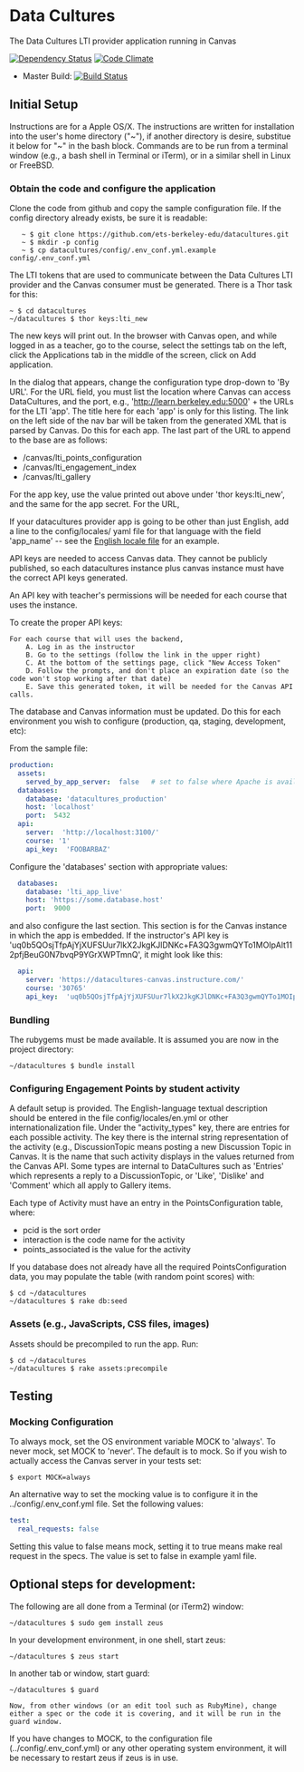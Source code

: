 # Data Cultures

The Data Cultures LTI provider application running in Canvas

[![Dependency Status](https://img.shields.io/gemnasium/ets-berkeley-edu/datacultures.svg)](https://gemnasium.com/ets-berkeley-edu/datacultures) [![Code Climate](https://img.shields.io/codeclimate/github/ets-berkeley-edu/datacultures.svg)](https://codeclimate.com/github/ets-berkeley-edu/datacultures)
* Master Build: [![Build Status](https://api.travis-ci.org/ets-berkeley-edu/datacultures.svg?branch=master)](https://travis-ci.org/ets-berkeley-edu/datacultures)

## Initial Setup

Instructions are for a Apple OS/X.   The instructions are written for installation into the user's home directory ("~"), if another directory is desire, substitue it below for "~" in the bash block.  Commands are to be run from a terminal window (e.g., a bash shell in Terminal or iTerm), or in a similar shell in Linux or FreeBSD.

### Obtain the code and configure the application

Clone the code from github and copy the sample configuration file.  If the config directory already exists, be sure it is readable:

```shell
   ~ $ git clone https://github.com/ets-berkeley-edu/datacultures.git
   ~ $ mkdir -p config
   ~ $ cp datacultures/config/.env_conf.yml.example config/.env_conf.yml
```

The LTI tokens that are used to communicate between the Data Cultures LTI provider and the Canvas consumer must be generated. There is a Thor task for this:

```shell
~ $ cd datacultures
~/datacultures $ thor keys:lti_new
```

The new keys will print out.  In the browser with Canvas open, and while logged in as a teacher, go to the course, select the settings tab on the left, click the Applications tab in the middle of the screen, click on Add application.

In the dialog that appears, change the configuration type drop-down to 'By URL'.  For the URL field, you must list the location where Canvas can access DataCultures, and the port, e.g., 'http://learn.berkeley.edu:5000' + the URLs for the LTI 'app'.  The title here for each 'app' is only for this listing.  The link on the left side of the nav bar will be taken from the generated XML that is parsed by Canvas.  Do this for each app.  The last part of the URL to append to the base are as follows:

* /canvas/lti_points_configuration
* /canvas/lti_engagement_index
* /canvas/lti_gallery

For the app key, use the value printed out above under 'thor keys:lti_new', and the same for the app secret.   For the URL,

If your datacultures provider app is going to be other than just English, add a line to the config/locales/ yaml file for that language with the field 'app_name' -- see the [English locale file](config/locales/en.yml)  for an example.

API keys are needed to access Canvas data. They cannot be publicly published, so each datacultures instance plus canvas instance must have the correct API keys generated.

An API key with teacher's permissions will be needed for each course that uses the instance.

To create the proper API keys:

    For each course that will uses the backend,
        A. Log in as the instructor
        B. Go to the settings (follow the link in the upper right)
        C. At the bottom of the settings page, click "New Access Token"
        D. Follow the prompts, and don't place an expiration date (so the code won't stop working after that date)
        E. Save this generated token, it will be needed for the Canvas API calls.

The database and Canvas information must be updated.  Do this for each environment you wish to configure (production, qa, staging, development, etc):

From the sample file:
```yaml
production:
  assets:
    served_by_app_server:  false   # set to false where Apache is available
  databases:
    database: 'datacultures_production'
    host: 'localhost'
    port:  5432
  api:
    server:  'http://localhost:3100/'
    course: '1'
    api_key:  'FOOBARBAZ'
```

Configure the 'databases' section with appropriate values:

```yaml
  databases:
    database: 'lti_app_live'
    host: 'https://some.database.host'
    port:  9000
```

and also configure the last section.  This section is for the Canvas instance in which the app is embedded.  If the instructor's API key is 'uq0b5QOsjTfpAjYjXUFSUur7lkX2JkgKJlDNKc+FA3Q3gwmQYTo1MOIpAlt112pfjBeuG0N7bvqP9YGrXWPTmnQ', it might look like this:

```yaml
  api:
    server: 'https://datacultures-canvas.instructure.com/'
    course: '30765'
    api_key:  'uq0b5QOsjTfpAjYjXUFSUur7lkX2JkgKJlDNKc+FA3Q3gwmQYTo1MOIpAlt112pfjBeuG0N7bvqP9YGrXWPTmnQ'
```

### Bundling

The rubygems must be made available.  It is assumed you are now in the project directory:

```shell
~/datacultures $ bundle install
```


### Configuring Engagement Points by student activity

A default setup is provided. The English-language textual description should be entered in the file config/locales/en.yml
or other internationalization file. Under the "activity_types" key, there are entries for each possible activity. The key
there is the internal string representation of the activity (e.g., DiscussionTopic means posting a new Discussion Topic in Canvas.
It is the name that such activity displays in the values returned from the Canvas API. Some types are internal to DataCultures such as 'Entries'
which represents a reply to a DiscussionTopic, or 'Like', 'Dislike' and 'Comment' which all apply to Gallery items.

Each type of Activity must have an entry in the PointsConfiguration table, where:
* pcid is the sort order
* interaction is the code name for the activity
* points_associated is the value for the activity

If you database does not already have all the required PointsConfiguration data, you may populate the table (with random point scores) with:
```shell
$ cd ~/datacultures
~/datacultures $ rake db:seed
```

### Assets (e.g., JavaScripts, CSS files, images)

Assets should be precompiled to run the app. Run:

```shell
$ cd ~/datacultures
~/datacultures $ rake assets:precompile
```

## Testing

### Mocking Configuration

To always mock, set the OS environment variable MOCK to 'always'. To never mock, set MOCK to 'never'.  The default is to mock. So if you wish to actually access the Canvas server in your tests set:

```shell
$ export MOCK=always
```

An alternative way to set the mocking value is to configure it in the ../config/.env_conf.yml file.  Set the following values:

```yaml
test:
  real_requests: false
```

Setting this value to false means mock, setting it to true means make real request in the specs.  The value is set to false in example yaml file.


## Optional steps for development:

The following are all done from a Terminal (or iTerm2) window:

```shell
~/datacultures $ sudo gem install zeus
```

In your development environment, in one shell, start zeus:

    ~/datacultures $ zeus start

In another tab or window, start guard:

    ~/datacultures $ guard

    Now, from other windows (or an edit tool such as RubyMine), change either a spec or the code it is covering, and it will be run in the guard window.

If you have changes to MOCK, to the configuration file (../config/.env_conf.yml) or any other operating system environment, it will be necessary to restart zeus if zeus is in use.
